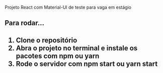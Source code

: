 Projeto React com Material-UI de teste para vaga em estágio

<h2>Para rodar...<h2>

<ol>
    <li>Clone o repositório</li>
    <li>Abra o projeto no terminal e instale os pacotes com npm ou yarn</li>
    <li>Rode o servidor com npm start ou yarn start</li>
</ol>
